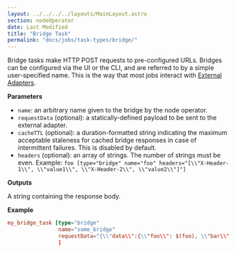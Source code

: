 ```yaml
---
layout: ../../../../layouts/MainLayout.astro
section: nodeOperator
date: Last Modified
title: "Bridge Task"
permalink: "docs/jobs/task-types/bridge/"
---
```


Bridge tasks make HTTP POST requests to pre-configured URLs. Bridges can be configured via the UI or the CLI, and are referred to by a simple user-specified name. This is the way that most jobs interact with [External Adapters](/chainlink-nodes/external-adapters/external-adapters/).

**Parameters**

- `name`: an arbitrary name given to the bridge by the node operator.
- `requestData` (optional): a statically-defined payload to be sent to the external adapter.
- `cacheTTL` (optional): a duration-formatted string indicating the maximum acceptable staleness for cached bridge responses in case of intermittent failures. This is disabled by default.
- `headers` (optional): an array of strings. The number of strings must be even. Example: `foo [type="bridge" name="foo" headers="[\\"X-Header-1\\", \\"value1\\", \\"X-Header-2\\", \\"value2\\"]"]`

**Outputs**

A string containing the response body.

**Example**

```toml
my_bridge_task [type="bridge"
                name="some_bridge"
                requestData="{\\"data\\":{\\"foo\\": $(foo), \\"bar\\": $(bar)}}"
                ]
```
